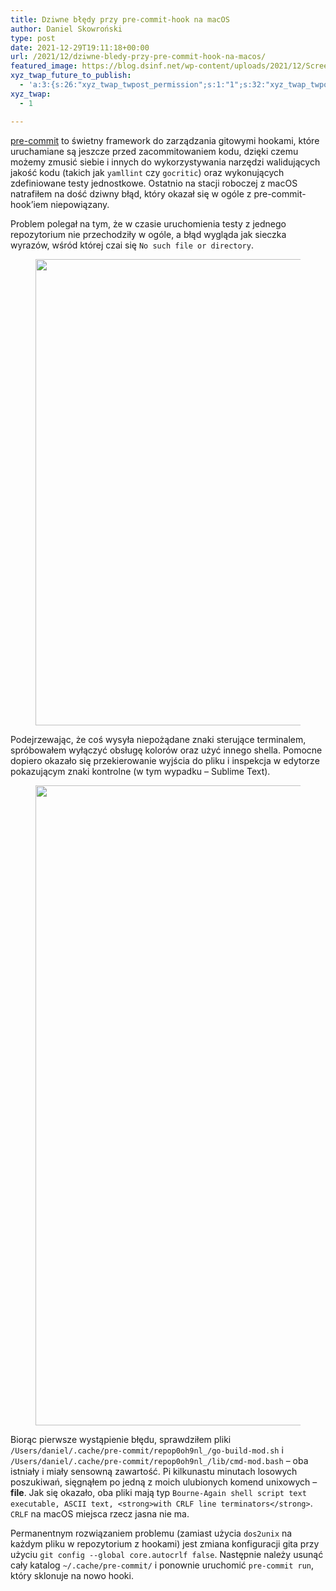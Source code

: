 ```yaml
---
title: Dziwne błędy przy pre-commit-hook na macOS
author: Daniel Skowroński
type: post
date: 2021-12-29T19:11:18+00:00
url: /2021/12/dziwne-bledy-przy-pre-commit-hook-na-macos/
featured_image: https://blog.dsinf.net/wp-content/uploads/2021/12/Screenshot-2021-12-23-at-20.52.44.png
xyz_twap_future_to_publish:
  - 'a:3:{s:26:"xyz_twap_twpost_permission";s:1:"1";s:32:"xyz_twap_twpost_image_permission";s:1:"1";s:18:"xyz_twap_twmessage";s:26:"{POST_TITLE} - {PERMALINK}";}'
xyz_twap:
  - 1

---
```

[pre-commit][1] to świetny framework do zarządzania gitowymi hookami, które uruchamiane są jeszcze przed zacommitowaniem kodu, dzięki czemu możemy zmusić siebie i innych do wykorzystywania narzędzi walidujących jakość kodu (takich jak `yamllint` czy `gocritic`) oraz wykonujących zdefiniowane testy jednostkowe. Ostatnio na stacji roboczej z macOS natrafiłem na dość dziwny błąd, który okazał się w ogóle z pre-commit-hook&#8217;iem niepowiązany.

Problem polegał na tym, że w czasie uruchomienia testy z jednego repozytorium nie przechodziły w ogóle, a błąd wygląda jak sieczka wyrazów, wśród której czai się `No such file or directory`.<figure class="wp-block-image size-large">

[<img decoding="async" loading="lazy" width="1024" height="746" src="https://blog.dsinf.net/wp-content/uploads/2021/12/Screenshot-2021-12-23-at-20.52.44-1024x746.png" alt="" class="wp-image-2321" srcset="https://blog.dsinf.net/wp-content/uploads/2021/12/Screenshot-2021-12-23-at-20.52.44-1024x746.png 1024w, https://blog.dsinf.net/wp-content/uploads/2021/12/Screenshot-2021-12-23-at-20.52.44-300x219.png 300w, https://blog.dsinf.net/wp-content/uploads/2021/12/Screenshot-2021-12-23-at-20.52.44-768x560.png 768w, https://blog.dsinf.net/wp-content/uploads/2021/12/Screenshot-2021-12-23-at-20.52.44-1536x1120.png 1536w, https://blog.dsinf.net/wp-content/uploads/2021/12/Screenshot-2021-12-23-at-20.52.44-2048x1493.png 2048w" sizes="(max-width: 1024px) 100vw, 1024px" />][2]</figure> 

Podejrzewając, że coś wysyła niepożądane znaki sterujące terminalem, spróbowałem wyłączyć obsługę kolorów oraz użyć innego shella. Pomocne dopiero okazało się przekierowanie wyjścia do pliku i inspekcja w edytorze pokazującym znaki kontrolne (w tym wypadku &#8211; Sublime Text).<figure class="wp-block-image size-large">

[<img decoding="async" loading="lazy" width="997" height="1024" src="https://blog.dsinf.net/wp-content/uploads/2021/12/Screenshot-2021-12-23-at-20.53.22-997x1024.png" alt="" class="wp-image-2325" srcset="https://blog.dsinf.net/wp-content/uploads/2021/12/Screenshot-2021-12-23-at-20.53.22-997x1024.png 997w, https://blog.dsinf.net/wp-content/uploads/2021/12/Screenshot-2021-12-23-at-20.53.22-292x300.png 292w, https://blog.dsinf.net/wp-content/uploads/2021/12/Screenshot-2021-12-23-at-20.53.22-768x789.png 768w, https://blog.dsinf.net/wp-content/uploads/2021/12/Screenshot-2021-12-23-at-20.53.22-1495x1536.png 1495w, https://blog.dsinf.net/wp-content/uploads/2021/12/Screenshot-2021-12-23-at-20.53.22-1994x2048.png 1994w" sizes="(max-width: 997px) 100vw, 997px" />][3]</figure> 

Biorąc pierwsze wystąpienie błędu, sprawdziłem pliki `/Users/daniel/.cache/pre-commit/repop0oh9nl_/go-build-mod.sh` i `/Users/daniel/.cache/pre-commit/repop0oh9nl_/lib/cmd-mod.bash` &#8211; oba istniały i miały sensowną zawartość. Pi kilkunastu minutach losowych poszukiwań, sięgnąłem po jedną z moich ulubionych komend unixowych &#8211; **file**. Jak się okazało, oba pliki mają typ `Bourne-Again shell script text executable, ASCII text, <strong>with CRLF line terminators</strong>`. `CRLF` na macOS miejsca rzecz jasna nie ma.

Permanentnym rozwiązaniem problemu (zamiast użycia `dos2unix` na każdym pliku w repozytorium z hookami) jest zmiana konfiguracji gita przy użyciu `git config --global core.autocrlf false`. Następnie należy usunąć cały katalog `~/.cache/pre-commit/` i ponownie uruchomić `pre-commit run`, który sklonuje na nowo hooki.

 [1]: https://pre-commit.com/
 [2]: https://blog.dsinf.net/wp-content/uploads/2021/12/Screenshot-2021-12-23-at-20.52.44.png
 [3]: https://blog.dsinf.net/wp-content/uploads/2021/12/Screenshot-2021-12-23-at-20.53.22.png